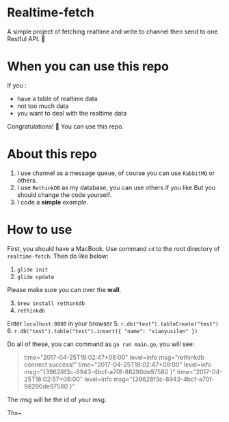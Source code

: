 # Realtime-fetch
A simple project of fetching realtime and write to channel then send to one Restful API. 🤔

# When you can use this repo
If you :
- have a table of realtime data
- not too much data
- you want to deal with the realtime data

Congratulations! 🎉 You can use this repo.

# About this repo
1. I use channel as a message queue, of course you can use `RabbitMQ` or others.
2. I use `RethinkDB` as my database, you can use others if you like.But you should change the code yourself.
3. I code a **simple** example.

# How to use
First, you should have a MacBook. Use command `cd` to the root directory of `realtime-fetch`. Then do like below:
1. `glide init`
2. `glide update`

Please make sure you can over the **wall**.

3. `brew install rethinkdb`
4. `rethinkdb`

Enter `localhost:8080` in your browser
5. `r.db("test").tableCreate("test")`
6. `r.db("test").table("test").insert({
      "name": "xiaoyusilen"
    })`
    
Do all of these, you can command as `go run main.go`, you will see:

> time="2017-04-25T18:02:47+08:00" level=info msg="rethinkdb connect success!" 
  time="2017-04-25T18:02:47+08:00" level=info msg="{39628f3c-8943-4bcf-a70f-98290de97580 }" 
  time="2017-04-25T18:02:57+08:00" level=info msg="{39628f3c-8943-4bcf-a70f-98290de97580 }"
  
The msg will be the id of your msg.

Thx~